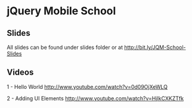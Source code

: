 # jQuery Mobile School

## Slides 
All slides can be found under slides folder or at http://bit.ly/JQM-School-Slides 

## Videos

  1 - Hello World
  http://www.youtube.com/watch?v=0d09OjXeWLQ

  2 - Adding UI Elements
  http://www.youtube.com/watch?v=HjIkCXKZTfk
